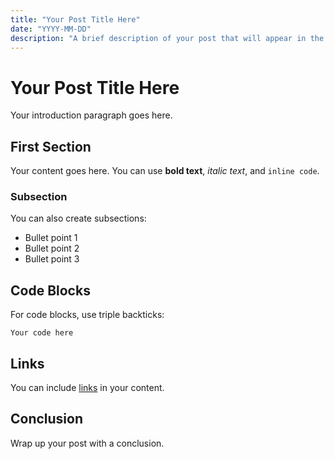```yaml
---
title: "Your Post Title Here"
date: "YYYY-MM-DD"
description: "A brief description of your post that will appear in the blog list."
---
```


# Your Post Title Here

Your introduction paragraph goes here.

## First Section

Your content goes here. You can use **bold text**, *italic text*, and `inline code`.

### Subsection

You can also create subsections:

- Bullet point 1
- Bullet point 2
- Bullet point 3

## Code Blocks

For code blocks, use triple backticks:

```
Your code here
```

## Links

You can include [links](https://example.com) in your content.

## Conclusion

Wrap up your post with a conclusion.
